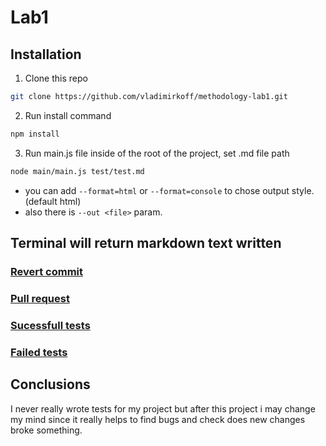 # Lab1

## Installation

1. Clone this repo
```bash
git clone https://github.com/vladimirkoff/methodology-lab1.git
```
2. Run install command
```bash
npm install
```
3. Run main.js file inside of the root of the project, set .md file path 
```bash
node main/main.js test/test.md
```
  - you can add `--format=html` or `--format=console` to chose output style. (default html)
  - also there is `--out <file>` param.
## Terminal will return markdown text written
### [Revert commit](https://github.com/vladimirkoff/methodology-lab1/commit/c3bfe0a4520efccbc2d1f6531a328253e3b0cca9)
### [Pull request](https://github.com/vladimirkoff/methodology-lab1/pull/1)
### [Sucessfull tests](https://github.com/vladimirkoff/methodology-lab1/commit/a7a004f90621d5c275fb2bfa4e7f1c4d8ba1815c)
### [Failed tests](https://github.com/vladimirkoff/methodology-lab1/commit/8f2e7c59e9a078d1bac6cf3b5038223d5f3985d9)

## Conclusions
I never really wrote tests for my project but after this project i may change my mind since it really helps to find bugs and check does new changes broke something.
